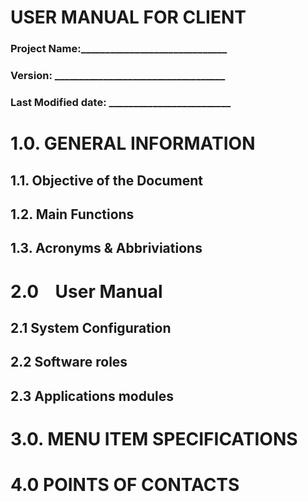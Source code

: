 <!-- TITLE: BatMonitor - User Manual V0.1 -->
<!-- SUBTITLE: A quick summary of BatMonitor - User Manual V0.1 -->

# USER MANUAL FOR CLIENT
### Project Name:______________________________
### Version: ___________________________________
### Last Modified date: _________________________


# 1.0. GENERAL INFORMATION
## 1.1. Objective of the Document


## 1.2. Main Functions
## 1.3. Acronyms & Abbriviations

# 2.0    User Manual
## 2.1    System Configuration
## 2.2    Software roles


## 2.3    Applications modules


# 3.0. MENU ITEM SPECIFICATIONS


# 4.0 POINTS OF CONTACTS

